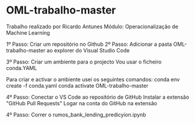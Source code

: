 # OML-trabalho-master
Trabalho realizado por Ricardo Antunes 
Módulo: Operacionalização de Machine Learning

1º Passo: Criar um repositório no Github
2º Passo: Adicionar a pasta OML-trabalho-master ao explorer do Visual Studio Code

3º Passo: Criar um ambiente para o projecto
  Vou usar o ficheiro conda.YAML

  Para criar e activar o ambiente usei os seguintes comandos:
    conda env create -f conda.yaml
    conda activate OML-trabalho-master
    
4º Passo: Conectar o VS Code ao repositório de GitHub
  Instalar a extensão "GitHub Pull Requests"
  Logar na conta do GitHub na extensão

  4º Passo: Correr o rumos_bank_lending_predicyion.ipynb
